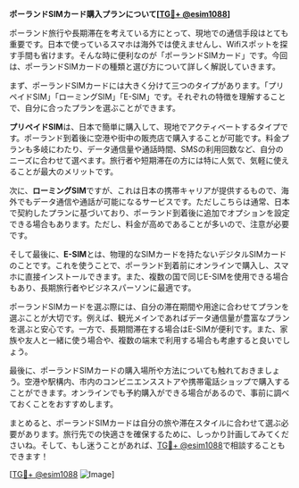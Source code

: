 **ポーランドSIMカード購入プランについて[[TG💪+ @esim1088](https://t.me/s/esim1088)]**

ポーランド旅行や長期滞在を考えている方にとって、現地での通信手段はとても重要です。日本で使っているスマホは海外では使えませんし、Wifiスポットを探す手間も省けます。そんな時に便利なのが「ポーランドSIMカード」です。今回は、ポーランドSIMカードの種類と選び方について詳しく解説していきます。

まず、ポーランドSIMカードには大きく分けて三つのタイプがあります。「プリペイドSIM」「ローミングSIM」「E-SIM」です。それぞれの特徴を理解することで、自分に合ったプランを選ぶことができます。

**プリペイドSIM**は、日本で簡単に購入して、現地でアクティベートするタイプです。ポーランド到着後に空港や街中の販売店で購入することが可能です。料金プランも多岐にわたり、データ通信量や通話時間、SMSの利用回数など、自分のニーズに合わせて選べます。旅行者や短期滞在の方には特に人気で、気軽に使えることが最大のメリットです。

次に、**ローミングSIM**ですが、これは日本の携帯キャリアが提供するもので、海外でもデータ通信や通話が可能になるサービスです。ただしこちらは通常、日本で契約したプランに基づいており、ポーランド到着後に追加でオプションを設定できる場合もあります。ただし、料金が高めであることが多いので、注意が必要です。

そして最後に、**E-SIM**とは、物理的なSIMカードを持たないデジタルSIMカードのことです。これを使うことで、ポーランド到着前にオンラインで購入し、スマホに直接インストールできます。また、複数の国で同じE-SIMを使用できる場合もあり、長期旅行者やビジネスパーソンに最適です。

ポーランドSIMカードを選ぶ際には、自分の滞在期間や用途に合わせてプランを選ぶことが大切です。例えば、観光メインであればデータ通信量が豊富なプランを選ぶと安心です。一方で、長期間滞在する場合はE-SIMが便利です。また、家族や友人と一緒に使う場合や、複数の端末で利用する場合も考慮すると良いでしょう。

最後に、ポーランドSIMカードの購入場所や方法についても触れておきましょう。空港や駅構内、市内のコンビニエンスストアや携帯電話ショップで購入することができます。オンラインでも予約購入ができる場合があるので、事前に調べておくことをおすすめします。

まとめると、ポーランドSIMカードは自分の旅や滞在スタイルに合わせて選ぶ必要があります。旅行先での快適さを確保するために、しっかり計画してみてくださいね。そして、もし迷うことがあれば、[TG💪+ @esim1088](https://t.me/s/esim1088)で相談することもできます！

[[TG💪+ @esim1088](https://t.me/s/esim1088) ![Image](https://i.postimg.cc/Y0z9fWf4/image.png)]